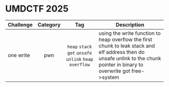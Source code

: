 # UMDCTF 2025

| Challenge | Category | Tag | Description | 
| --- | :---: | :---: | --- |
| one write | pwn | `heap` `stack` `got` `unsafe unlink` `heap overflow` | using the write function to heap overflow the first chunk to leak stack and elf address then do unsafe unlink to the chunk pointer in binary to overwrite got free->system |